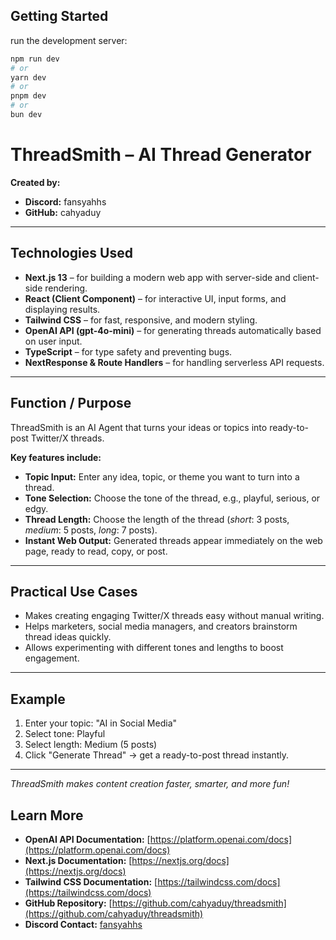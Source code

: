 ## Getting Started

run the development server:

```bash
npm run dev
# or
yarn dev
# or
pnpm dev
# or
bun dev
```
# ThreadSmith – AI Thread Generator

**Created by:**  
- **Discord:** fansyahhs  
- **GitHub:** cahyaduy  

---

## Technologies Used
- **Next.js 13** – for building a modern web app with server-side and client-side rendering.  
- **React (Client Component)** – for interactive UI, input forms, and displaying results.  
- **Tailwind CSS** – for fast, responsive, and modern styling.  
- **OpenAI API (gpt-4o-mini)** – for generating threads automatically based on user input.  
- **TypeScript** – for type safety and preventing bugs.  
- **NextResponse & Route Handlers** – for handling serverless API requests.  

---

## Function / Purpose
ThreadSmith is an AI Agent that turns your ideas or topics into ready-to-post Twitter/X threads.  

**Key features include:**  
- **Topic Input:** Enter any idea, topic, or theme you want to turn into a thread.  
- **Tone Selection:** Choose the tone of the thread, e.g., playful, serious, or edgy.  
- **Thread Length:** Choose the length of the thread (*short*: 3 posts, *medium*: 5 posts, *long*: 7 posts).  
- **Instant Web Output:** Generated threads appear immediately on the web page, ready to read, copy, or post.  

---

## Practical Use Cases
- Makes creating engaging Twitter/X threads easy without manual writing.  
- Helps marketers, social media managers, and creators brainstorm thread ideas quickly.  
- Allows experimenting with different tones and lengths to boost engagement.  

---

## Example
1. Enter your topic: "AI in Social Media"  
2. Select tone: Playful  
3. Select length: Medium (5 posts)  
4. Click "Generate Thread" → get a ready-to-post thread instantly.  

---

*ThreadSmith makes content creation faster, smarter, and more fun!*  


## Learn More

- **OpenAI API Documentation:** [https://platform.openai.com/docs](https://platform.openai.com/docs)  
- **Next.js Documentation:** [https://nextjs.org/docs](https://nextjs.org/docs)  
- **Tailwind CSS Documentation:** [https://tailwindcss.com/docs](https://tailwindcss.com/docs)  
- **GitHub Repository:** [https://github.com/cahyaduy/threadsmith](https://github.com/cahyaduy/threadsmith)  
- **Discord Contact:** [fansyahhs](https://discord.com/users/fansyahhs)  

